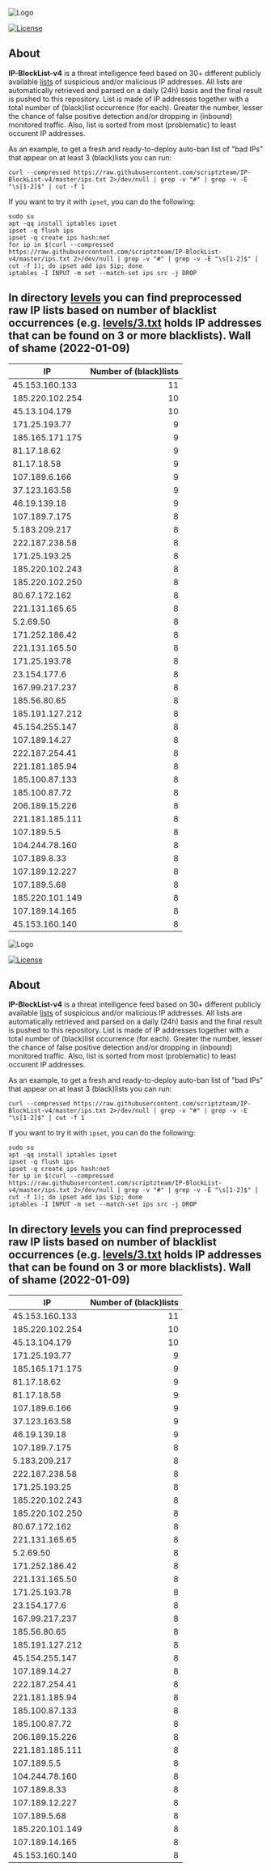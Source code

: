 ![Logo](https://i.imgur.com/PyKLAe7.png)

[![License](https://img.shields.io/badge/license-The_Unlicense-red.svg)](https://unlicense.org/)

About
----

**IP-BlockList-v4** is a threat intelligence feed based on 30+ different publicly available [lists](https://github.com/stamparm/maltrail) of suspicious and/or malicious IP addresses. All lists are automatically retrieved and parsed on a daily (24h) basis and the final result is pushed to this repository. List is made of IP addresses together with a total number of (black)list occurrence (for each). Greater the number, lesser the chance of false positive detection and/or dropping in (inbound) monitored traffic. Also, list is sorted from most (problematic) to least occurent IP addresses.

As an example, to get a fresh and ready-to-deploy auto-ban list of "bad IPs" that appear on at least 3 (black)lists you can run:

```
curl --compressed https://raw.githubusercontent.com/scriptzteam/IP-BlockList-v4/master/ips.txt 2>/dev/null | grep -v "#" | grep -v -E "\s[1-2]$" | cut -f 1
```

If you want to try it with `ipset`, you can do the following:

```
sudo su
apt -qq install iptables ipset
ipset -q flush ips
ipset -q create ips hash:net
for ip in $(curl --compressed https://raw.githubusercontent.com/scriptzteam/IP-BlockList-v4/master/ips.txt 2>/dev/null | grep -v "#" | grep -v -E "\s[1-2]$" | cut -f 1); do ipset add ips $ip; done
iptables -I INPUT -m set --match-set ips src -j DROP
```

In directory [levels](levels) you can find preprocessed raw IP lists based on number of blacklist occurrences (e.g. [levels/3.txt](levels/3.txt) holds IP addresses that can be found on 3 or more blacklists).
Wall of shame (2022-01-09)
----

|IP|Number of (black)lists|
|---|--:|
45.153.160.133|11
185.220.102.254|10
45.13.104.179|10
171.25.193.77|9
185.165.171.175|9
81.17.18.62|9
81.17.18.58|9
107.189.6.166|9
37.123.163.58|9
46.19.139.18|9
107.189.7.175|8
5.183.209.217|8
222.187.238.58|8
171.25.193.25|8
185.220.102.243|8
185.220.102.250|8
80.67.172.162|8
221.131.165.65|8
5.2.69.50|8
171.252.186.42|8
221.131.165.50|8
171.25.193.78|8
23.154.177.6|8
167.99.217.237|8
185.56.80.65|8
185.191.127.212|8
45.154.255.147|8
107.189.14.27|8
222.187.254.41|8
221.181.185.94|8
185.100.87.133|8
185.100.87.72|8
206.189.15.226|8
221.181.185.111|8
107.189.5.5|8
104.244.78.160|8
107.189.8.33|8
107.189.12.227|8
107.189.5.68|8
185.220.101.149|8
107.189.14.165|8
45.153.160.140|8
![Logo](https://i.imgur.com/PyKLAe7.png)

[![License](https://img.shields.io/badge/license-The_Unlicense-red.svg)](https://unlicense.org/)

About
----

**IP-BlockList-v4** is a threat intelligence feed based on 30+ different publicly available [lists](https://github.com/stamparm/maltrail) of suspicious and/or malicious IP addresses. All lists are automatically retrieved and parsed on a daily (24h) basis and the final result is pushed to this repository. List is made of IP addresses together with a total number of (black)list occurrence (for each). Greater the number, lesser the chance of false positive detection and/or dropping in (inbound) monitored traffic. Also, list is sorted from most (problematic) to least occurent IP addresses.

As an example, to get a fresh and ready-to-deploy auto-ban list of "bad IPs" that appear on at least 3 (black)lists you can run:

```
curl --compressed https://raw.githubusercontent.com/scriptzteam/IP-BlockList-v4/master/ips.txt 2>/dev/null | grep -v "#" | grep -v -E "\s[1-2]$" | cut -f 1
```

If you want to try it with `ipset`, you can do the following:

```
sudo su
apt -qq install iptables ipset
ipset -q flush ips
ipset -q create ips hash:net
for ip in $(curl --compressed https://raw.githubusercontent.com/scriptzteam/IP-BlockList-v4/master/ips.txt 2>/dev/null | grep -v "#" | grep -v -E "\s[1-2]$" | cut -f 1); do ipset add ips $ip; done
iptables -I INPUT -m set --match-set ips src -j DROP
```

In directory [levels](levels) you can find preprocessed raw IP lists based on number of blacklist occurrences (e.g. [levels/3.txt](levels/3.txt) holds IP addresses that can be found on 3 or more blacklists).
Wall of shame (2022-01-09)
----

|IP|Number of (black)lists|
|---|--:|
45.153.160.133|11
185.220.102.254|10
45.13.104.179|10
171.25.193.77|9
185.165.171.175|9
81.17.18.62|9
81.17.18.58|9
107.189.6.166|9
37.123.163.58|9
46.19.139.18|9
107.189.7.175|8
5.183.209.217|8
222.187.238.58|8
171.25.193.25|8
185.220.102.243|8
185.220.102.250|8
80.67.172.162|8
221.131.165.65|8
5.2.69.50|8
171.252.186.42|8
221.131.165.50|8
171.25.193.78|8
23.154.177.6|8
167.99.217.237|8
185.56.80.65|8
185.191.127.212|8
45.154.255.147|8
107.189.14.27|8
222.187.254.41|8
221.181.185.94|8
185.100.87.133|8
185.100.87.72|8
206.189.15.226|8
221.181.185.111|8
107.189.5.5|8
104.244.78.160|8
107.189.8.33|8
107.189.12.227|8
107.189.5.68|8
185.220.101.149|8
107.189.14.165|8
45.153.160.140|8
